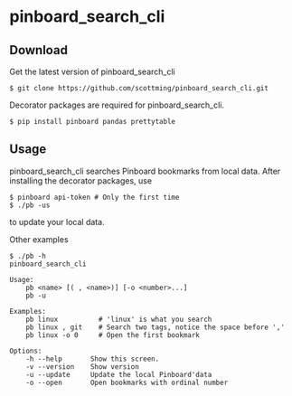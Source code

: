 # pinboard_search_cli

## Download

Get the latest version of pinboard_search_cli

```shell
$ git clone https://github.com/scottming/pinboard_search_cli.git
```

Decorator packages are required for pinboard_search_cli.

```shell
$ pip install pinboard pandas prettytable
```

## Usage

pinboard_search_cli searches Pinboard bookmarks from local data. After installing the decorator packages, use

```shell
$ pinboard api-token # Only the first time
$ ./pb -us 
```
to update your local data.

Other examples

```shell
$ ./pb -h
pinboard_search_cli

Usage:
    pb <name> [( , <name>)] [-o <number>...] 
    pb -u

Examples:
    pb linux          # 'linux' is what you search 
    pb linux , git    # Search two tags, notice the space before ','
    pb linux -o 0     # Open the first bookmark

Options:
    -h --help       Show this screen.
    -v --version    Show version
    -u --update     Update the local Pinboard'data
    -o --open       Open bookmarks with ordinal number
```


